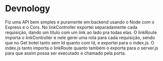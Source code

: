 # Devnology

Fiz uma API bem simples e puramente em backend usando o Node com o Express e o Cors.
No linkController exportei separadamente cada requisição, dando um titulo com um link ao lado pra todas elas.
O linkRoute importa o linkController e nele gerei uma rota para cada requisição, sendo que no Get botei tanto sem Id quanto com Id, e exportei para o index.js.
O index.js tanto importa o linkRoute quanto também o exporta para o server.js para que assim possa ser executado e chamado pela porta.
